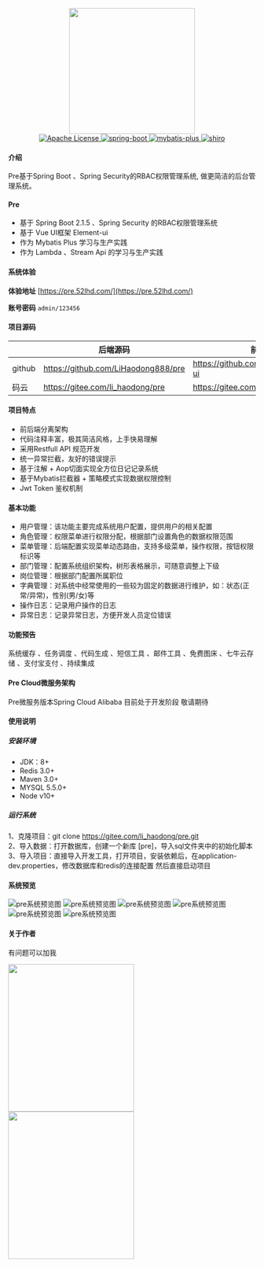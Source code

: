 

<div align="center">
<div style="height:256px; width:256px; text-align: center;">
<img src="https://images.gitee.com/uploads/images/2019/0619/152102_90c67e77_1758995.png" height="256" width="256">
</div>

 <a href="https://img.shields.io/badge/license-Apache%20License%202.0-blue.svg">
            <img src="https://img.shields.io/badge/license-Apache%20License%202.0-blue.svg" alt="Apache License">
    </a>
 <a href="http://spring.io/projects/spring-boot">
            <img src="https://img.shields.io/badge/spring--boot-2.1.5.RELEASE-green.svg" alt="spring-boot">
       </a>
    <a href="http://mp.baomidou.com">
            <img src="https://img.shields.io/badge/mybatis--plus-3.1.1-blue.svg" alt="mybatis-plus">
    </a>  
    <a href="https://shiro.apache.org/">
            <img src="https://img.shields.io/badge/security-5.1.5-blue.svg" alt="shiro">
    </a>
</div>

#### 介绍
Pre基于Spring Boot 、Spring Security的RBAC权限管理系统, 做更简洁的后台管理系统。

#### Pre

- 基于 Spring Boot 2.1.5 、Spring Security 的RBAC权限管理系统
- 基于 Vue UI框架 Element-ui
- 作为 Mybatis Plus 学习与生产实践
- 作为 Lambda 、Stream Api 的学习与生产实践

#### 系统体验
**体验地址**  [https://pre.52lhd.com/](https://pre.52lhd.com/)

**账号密码** ```admin/123456```

#### 项目源码

|     |   后端源码  |   前端源码  |
|---  |--- | --- |
|  github   |  https://github.com/LiHaodong888/pre   |  https://github.com/LiHaodong888/pre-ui   |
|  码云   |  https://gitee.com/li_haodong/pre   |  https://gitee.com/li_haodong/pre-ui   |

#### 项目特点
- 前后端分离架构
- 代码注释丰富，极其简洁风格，上手快易理解
- 采用Restfull API 规范开发
- 统一异常拦截，友好的错误提示
- 基于注解 + Aop切面实现全方位日记记录系统
- 基于Mybatis拦截器 + 策略模式实现数据权限控制
- Jwt Token 鉴权机制       


#### 基本功能

- 用户管理：该功能主要完成系统用户配置，提供用户的相关配置
- 角色管理：权限菜单进行权限分配，根据部门设置角色的数据权限范围
- 菜单管理：后端配置实现菜单动态路由，支持多级菜单，操作权限，按钮权限标识等
- 部门管理：配置系统组织架构，树形表格展示，可随意调整上下级
- 岗位管理：根据部门配置所属职位
- 字典管理：对系统中经常使用的一些较为固定的数据进行维护，如：状态(正常/异常)，性别(男/女)等
- 操作日志：记录用户操作的日志
- 异常日志：记录异常日志，方便开发人员定位错误 

#### 功能预告
系统缓存 、任务调度 、代码生成 、短信工具 、邮件工具 、免费图床 、七牛云存储 、支付宝支付 、持续集成

#### Pre Cloud微服务架构
Pre微服务版本Spring Cloud Alibaba 目前处于开发阶段 敬请期待

#### 使用说明
##### 安装环境
- JDK：8+
- Redis 3.0+
- Maven 3.0+
- MYSQL 5.5.0+
- Node v10+
##### 运行系统
1、克隆项目：git clone https://gitee.com/li_haodong/pre.git   
2、导入数据：打开数据库，创建一个新库 [pre]，导入sql文件夹中的初始化脚本  
3、导入项目：直接导入开发工具，打开项目，安装依赖后，在application-dev.properties，修改数据库和redis的连接配置 然后直接启动项目

#### 系统预览
![pre系统预览图](https://gitee.com/li_haodong/picture_management/raw/master/pic/1561164203948.jpg)
![pre系统预览图](https://gitee.com/li_haodong/picture_management/raw/master/pic/1561164256836.jpg)
![pre系统预览图](https://gitee.com/li_haodong/picture_management/raw/master/pic/1561164281334.jpg)
![pre系统预览图](https://gitee.com/li_haodong/picture_management/raw/master/pic/1561164316223.jpg)
![pre系统预览图](https://gitee.com/li_haodong/picture_management/raw/master/pic/1561164341280.jpg)
![pre系统预览图](https://gitee.com/li_haodong/picture_management/raw/master/pic/1561164361365.jpg)

#### 关于作者
有问题可以加我
<div style="height:300px; width:256px;">
<img src="https://gitee.com/li_haodong/picture_management/raw/master/pic/qrcode.png" height="300" width="256">
<img src="https://gitee.com/li_haodong/picture_management/raw/master/pic/WechatIMG2.jpeg" height="300" width="256">
</div>
